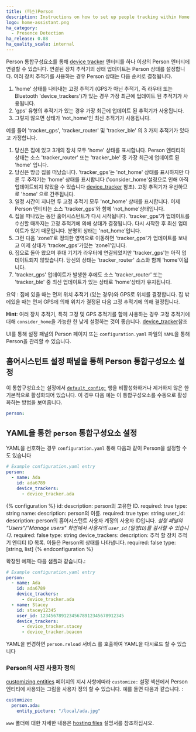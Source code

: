 ```yaml
---
title: (퍼슨)Person
description: Instructions on how to set up people tracking within Home Assistant.
logo: home-assistant.png
ha_category:
  - Presence Detection
ha_release: 0.88
ha_quality_scale: internal
---
```


Person 통합구성요소를 통해 [device tracker](/integrations/device_tracker/) 엔터티를 하나 이상의 Person 엔터티에 연결할 수 있습니다. 연결된 장치 추적기의 상태 업데이트는 Person 상태를 설정합니다. 여러 장치 추적기를 사용하는 경우 Person 상태는 다음 순서로 결정됩니다.

1. 'home' 상태를 나타내는 고정 추적기 (GPS가 아닌 추적기, 즉 라우터 또는 Bluetooth 'device_trackers')가 있는 경우 가장 최근에 업데이트 된 추적기가 사용됩니다.
2. 'gps' 유형의 추적기가 있는 경우 가장 최근에 업데이트 된 추적기가 사용됩니다.
3. 그렇지 않으면 상태가 'not_home'인 최신 추적기가 사용됩니다.

예를 들어 'tracker_gps', 'tracker_router' 및 'tracker_ble' 의 3 가지 추적기가 있다고 가정합니다.

1. 당신은 집에 있고 3개의 장치 모두 'home' 상태를 표시합니다. Person 엔티티의 상태는 소스 'tracker_router' 또는 'tracker_ble' 중 가장 최근에 업데이트 된 'home' 입니다.
2. 당신은 방금 집을 떠났습니다. 'tracker_gps'는 'not_home' 상태를 표시하지만 다른 두 추적기는 'home' 상태를 표시합니다 ('consider_home'설정으로 인해 아직 업데이트되지 않았을 수 있습니다 [device_tracker](/integrations/device_tracker/#configuring-a-device_tracker-platform) 참조). 고정 추적기가 우선하므로 'home' 으로 간주됩니다.
3. 일정 시간이 지나면 두 고정 추적기 모두 'not_home' 상태를 표시합니다. 이제 Person 엔티티는 소스 'tracker_gps'와 함께 'not_home'상태입니다.
4. 집을 떠나있는 동안 홈어시스턴트가 다시 시작됩니다. 'tracker_gps'가 업데이트를 수신할 때까지는 고정 추적기에 의해 상태가 결정됩니다. 다시 시작한 후 최신 업데이트가 있기 때문입니다. 분명히 상태는 'not_home'입니다.
5. 그런 다음 'zone1'로 정의한 영역으로 이동하면 'tracker_gps'가 업데이트를 보내고 이제 상태가 'tracker_gps'가있는 'zone1'입니다.
6. 집으로 돌아 왔으며 휴대 기기가 라우터에 연결되었지만 'tracker_gps'는 아직 업데이트되지 않았습니다. 당신의 상태는 'tracker_router' 소스와 함께 'home'이됩니다.
7. 'tracker_gps' 업데이트가 발생한 후에도 소스 'tracker_router' 또는 'tracker_ble' 중 최신 업데이트가 있는 상태로 'home'상태가 유지됩니다.

요약 : 집에 있을 때는 먼저 위치 추적기 (있는 경우)와 GPS로 위치를 결정합니다. 집 밖에있을 때는 먼저 GPS에 의해 위치가 결정된 다음 고정 추적기에 의해 결정됩니다.

**Hint**: 여러 장치 추적기, 특히 고정 및 GPS 추적기를 함께 사용하는 경우 고정 추적기에 대해 `consider_home`을 가능한 한 낮게 설정하는 것이 좋습니다. [device_tracker](/integrations/device_tracker/#configuring-a-device_tracker-platform)참조 

UI를 통해 설정 패널의 Person 페이지 또는 `configuration.yaml` 파일의 `YAML`을 통해 Person을 관리할 수 ​​있습니다.

## 홈어시스턴트 설정 패널을 통해 Person 통합구성요소 설정

이 통합구성요소는 설정에서 [`default_config:`](https://www.home-assistant.io/integrations/default_config/) 행을 비활성화하거나 제거하지 않은 한 기본적으로 활성화되어 있습니다. 이 경우 다음 예는 이 통합구성요소를 수동으로 활성화하는 방법을 보여줍니다.

```yaml
person:
```

## YAML을 통한 `person` 통합구성요소 설정

YAML을 선호하는 경우 `configuration.yaml` 통해 다음과 같이 Person을 설정할 수도 있습니다

```yaml
# Example configuration.yaml entry
person:
  - name: Ada
    id: ada6789
    device_trackers:
      - device_tracker.ada
```

{% configuration %}
  id:
    description: person의 고유한 ID.
    required: true
    type: string
  name:
    description: person의 이름.
    required: true
    type: string
  user_id:
    description: person의 홈어시스턴트 사용자 계정의 사용자 ID입니다. *설정 패널의 "Users"/"Manage users" 화면에서 사용자의 `user_id` (일명`ID`)를 검사할 수 있습니다.*
    required: false
    type: string
  device_trackers:
    description: 추적 할 장치 추적기 엔티티 ID 목록. 이들은 Person의 상태를 나타냅니다.
    required: false
    type: [string, list]
{% endconfiguration %}

확장된 예제는 다음 샘플과 같습니다.:

```yaml
# Example configuration.yaml entry
person:
  - name: Ada
    id: ada6789
    device_trackers:
      - device_tracker.ada
  - name: Stacey
    id: stacey12345
    user_id: 12345678912345678912345678912345
    device_trackers:
      - device_tracker.stacey
      - device_tracker.beacon
```

YAML을 변경하면 `person.reload` 서비스 를 호출하여 YAML을 다시로드 할 수 있습니다

### Person의 사진 사용자 정의

[customizing entities](/docs/configuration/customizing-devices#entity_picture) 페이지의 지시 사항에따라 `customize:` 설정 섹션에서 Person 엔티티에 사용되는 그림을 사용자 정의 할 수 있습니다. 
예를 들면 다음과 같습니다. :

```yaml
customize:
  person.ada:
    entity_picture: "/local/ada.jpg"
```

`www` 폴더에 대한 자세한 내용은 [hosting files](/integrations/http/#hosting-files) 설명서를 참조하십시오.